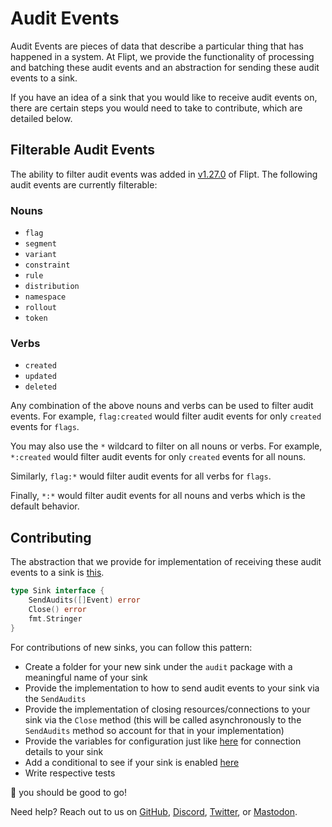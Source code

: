 # Audit Events

Audit Events are pieces of data that describe a particular thing that has happened in a system. At Flipt, we provide the functionality of processing and batching these audit events and an abstraction for sending these audit events to a sink.

If you have an idea of a sink that you would like to receive audit events on, there are certain steps you would need to take to contribute, which are detailed below.

## Filterable Audit Events

The ability to filter audit events was added in [v1.27.0](https://github.com/flipt-io/flipt/releases/tag/v1.27.0) of Flipt. The following audit events are currently filterable:

### Nouns

- `flag`
- `segment`
- `variant`
- `constraint`
- `rule`
- `distribution`
- `namespace`
- `rollout`
- `token`

### Verbs

- `created`
- `updated`
- `deleted`

Any combination of the above nouns and verbs can be used to filter audit events. For example, `flag:created` would filter audit events for only `created` events for `flags`.

You may also use the `*` wildcard to filter on all nouns or verbs. For example, `*:created` would filter audit events for only `created` events for all nouns.

Similarly, `flag:*` would filter audit events for all verbs for `flags`.

Finally, `*:*` would filter audit events for all nouns and verbs which is the default behavior.

## Contributing

The abstraction that we provide for implementation of receiving these audit events to a sink is [this](https://github.com/flipt-io/flipt/blob/d252d6c1fdaecd6506bf413add9a9979a68c0bd7/internal/server/audit/audit.go#L130-L134).

```go
type Sink interface {
	SendAudits([]Event) error
	Close() error
	fmt.Stringer
}
```

For contributions of new sinks, you can follow this pattern:

- Create a folder for your new sink under the `audit` package with a meaningful name of your sink
- Provide the implementation to how to send audit events to your sink via the `SendAudits`
- Provide the implementation of closing resources/connections to your sink via the `Close` method (this will be called asynchronously to the `SendAudits` method so account for that in your implementation)
- Provide the variables for configuration just like [here](https://github.com/flipt-io/flipt/blob/d252d6c1fdaecd6506bf413add9a9979a68c0bd7/internal/config/audit.go#L52) for connection details to your sink
- Add a conditional to see if your sink is enabled [here](https://github.com/flipt-io/flipt/blob/d252d6c1fdaecd6506bf413add9a9979a68c0bd7/internal/cmd/grpc.go#L261)
- Write respective tests

:rocket: you should be good to go!

Need help? Reach out to us on [GitHub](https://github.com/flipt-io/flipt), [Discord](https://www.flipt.io/discord), [Twitter](https://twitter.com/flipt_io), or [Mastodon](https://hachyderm.io/@flipt).
